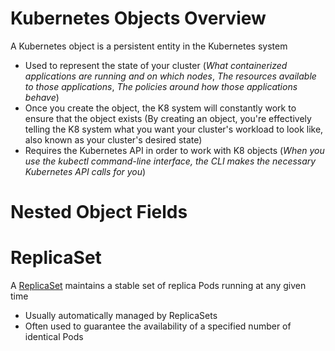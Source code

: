 # Kubernetes Objects Overview

A Kubernetes object is a persistent entity in the Kubernetes system

* Used to represent the state of your cluster (*What containerized applications are running and on which nodes*, *The resources available to those applications*, *The policies around how those applications behave*)
* Once you create the object, the K8 system will constantly work to ensure that the object exists (By creating an object, you're effectively telling the K8 system what you want your cluster's workload to look like, also known as your cluster's desired state)
* Requires the Kubernetes API in order to work with K8 objects (*When you use the kubectl command-line interface, the CLI makes the necessary Kubernetes API calls for you*)

# Nested Object Fields

# ReplicaSet

A [ReplicaSet](https://kubernetes.io/docs/concepts/workloads/controllers/replicaset/) maintains a stable set of replica Pods running at any given time 

* Usually automatically managed by ReplicaSets
* Often used to guarantee the availability of a specified number of identical Pods
